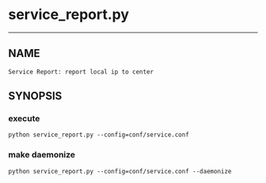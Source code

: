 # service_report.py


-------------------

## NAME

	Service Report: report local ip to center

## SYNOPSIS
	
### execute

	python service_report.py --config=conf/service.conf

### make daemonize

	python service_report.py --config=conf/service.conf --daemonize
